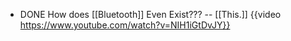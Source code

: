 - DONE How does [[Bluetooth]] Even Exist??? -- [[This.]]
  {{video https://www.youtube.com/watch?v=NIH1iGtDvJY}}